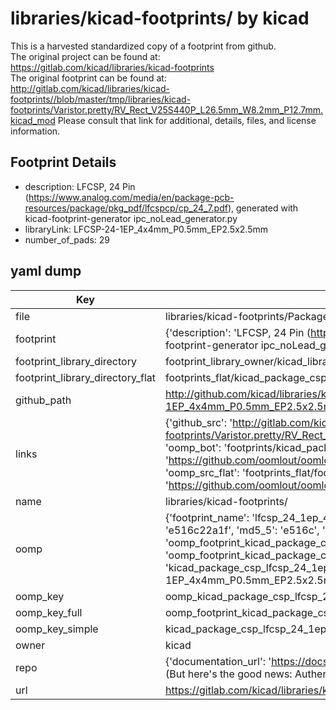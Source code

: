 # libraries/kicad-footprints/ by kicad  
This is a harvested standardized copy of a footprint from github.  
The original project can be found at:  
https://gitlab.com/kicad/libraries/kicad-footprints  
The original footprint can be found at:
http://gitlab.com/kicad/libraries/kicad-footprints//blob/master/tmp/libraries/kicad-footprints/Varistor.pretty/RV_Rect_V25S440P_L26.5mm_W8.2mm_P12.7mm.kicad_mod
Please consult that link for additional, details, files, and license information.  
## Footprint Details
* description: LFCSP, 24 Pin (https://www.analog.com/media/en/package-pcb-resources/package/pkg_pdf/lfcspcp/cp_24_7.pdf), generated with kicad-footprint-generator ipc_noLead_generator.py  
* libraryLink: LFCSP-24-1EP_4x4mm_P0.5mm_EP2.5x2.5mm  
* number_of_pads: 29  
## yaml dump  
| Key | Value |  
| --- | --- |  
| file | libraries/kicad-footprints/Package_CSP.pretty/LFCSP-24-1EP_4x4mm_P0.5mm_EP2.5x2.5mm.kicad_mod |  
| footprint | {'description': 'LFCSP, 24 Pin (https://www.analog.com/media/en/package-pcb-resources/package/pkg_pdf/lfcspcp/cp_24_7.pdf), generated with kicad-footprint-generator ipc_noLead_generator.py', 'libraryLink': 'LFCSP-24-1EP_4x4mm_P0.5mm_EP2.5x2.5mm', 'number_of_pads': 29} |  
| footprint_library_directory | footprint_library_owner/kicad_libraries/kicad-footprints/ |  
| footprint_library_directory_flat | footprints_flat/kicad_package_csp_lfcsp_24_1ep_4x4mm_p0_5mm_ep2_5x2_5mm/working |  
| github_path | http://github.com/kicad/libraries/kicad-footprints//blob/master/tmp/libraries/kicad-footprints/Package_CSP.pretty/LFCSP-24-1EP_4x4mm_P0.5mm_EP2.5x2.5mm.kicad_mod |  
| links | {'github_src': 'http://gitlab.com/kicad/libraries/kicad-footprints//blob/master/tmp/libraries/kicad-footprints/Varistor.pretty/RV_Rect_V25S440P_L26.5mm_W8.2mm_P12.7mm.kicad_mod', 'github_src_repo': 'https://gitlab.com/kicad/libraries/kicad-footprints', 'oomp_bot': 'footprints/kicad_package_csp_lfcsp_24_1ep_4x4mm_p0_5mm_ep2_5x2_5mm/working', 'oomp_bot_github': 'https://github.com/oomlout/oomlout_oomp_footprint_bot/tree/main/footprints/kicad_package_csp_lfcsp_24_1ep_4x4mm_p0_5mm_ep2_5x2_5mm/working', 'oomp_src_flat': 'footprints_flat/footprints_flat/kicad_package_csp_lfcsp_24_1ep_4x4mm_p0_5mm_ep2_5x2_5mm/working', 'oomp_src_flat_github': 'https://github.com/oomlout/oomlout_oomp_footprint_src/tree/main/footprints_flat/kicad_package_csp_lfcsp_24_1ep_4x4mm_p0_5mm_ep2_5x2_5mm/working'} |  
| name | libraries/kicad-footprints/ |  
| oomp | {'footprint_name': 'lfcsp_24_1ep_4x4mm_p0_5mm_ep2_5x2_5mm', 'library_name': 'package_csp', 'md5': 'e516c22a1f0ea845d037d5ce38ca616c', 'md5_10': 'e516c22a1f', 'md5_5': 'e516c', 'md5_6': 'e516c2', 'oomp_key': 'oomp_kicad_package_csp_lfcsp_24_1ep_4x4mm_p0_5mm_ep2_5x2_5mm', 'oomp_key_extra': 'oomp_footprint_kicad_package_csp_lfcsp_24_1ep_4x4mm_p0_5mm_ep2_5x2_5mm', 'oomp_key_full': 'oomp_footprint_kicad_package_csp_lfcsp_24_1ep_4x4mm_p0_5mm_ep2_5x2_5mm_e516c2', 'oomp_key_simple': 'kicad_package_csp_lfcsp_24_1ep_4x4mm_p0_5mm_ep2_5x2_5mm', 'original_filename': 'libraries/kicad-footprints/Package_CSP.pretty/LFCSP-24-1EP_4x4mm_P0.5mm_EP2.5x2.5mm.kicad_mod', 'owner_name': 'kicad'} |  
| oomp_key | oomp_kicad_package_csp_lfcsp_24_1ep_4x4mm_p0_5mm_ep2_5x2_5mm |  
| oomp_key_full | oomp_footprint_kicad_package_csp_lfcsp_24_1ep_4x4mm_p0_5mm_ep2_5x2_5mm |  
| oomp_key_simple | kicad_package_csp_lfcsp_24_1ep_4x4mm_p0_5mm_ep2_5x2_5mm |  
| owner | kicad |  
| repo | {'documentation_url': 'https://docs.github.com/rest/overview/resources-in-the-rest-api#rate-limiting', 'message': "API rate limit exceeded for 84.66.173.59. (But here's the good news: Authenticated requests get a higher rate limit. Check out the documentation for more details.)"} |  
| url | https://gitlab.com/kicad/libraries/kicad-footprints |  

